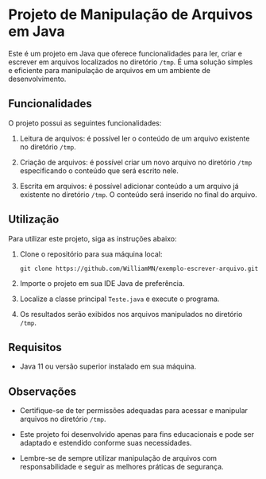 # Projeto de Manipulação de Arquivos em Java

Este é um projeto em Java que oferece funcionalidades para ler, criar e escrever em arquivos localizados no diretório `/tmp`. É uma solução simples e eficiente para manipulação de arquivos em um ambiente de desenvolvimento.

## Funcionalidades

O projeto possui as seguintes funcionalidades:

1. Leitura de arquivos: é possível ler o conteúdo de um arquivo existente no diretório `/tmp`.

2. Criação de arquivos: é possível criar um novo arquivo no diretório `/tmp` especificando o conteúdo que será escrito nele.

3. Escrita em arquivos: é possível adicionar conteúdo a um arquivo já existente no diretório `/tmp`. O conteúdo será inserido no final do arquivo.

## Utilização

Para utilizar este projeto, siga as instruções abaixo:

1. Clone o repositório para sua máquina local:

   ```
   git clone https://github.com/WilliamMN/exemplo-escrever-arquivo.git
   ```

2. Importe o projeto em sua IDE Java de preferência.

3. Localize a classe principal `Teste.java` e execute o programa.

4. Os resultados serão exibidos nos arquivos manipulados no diretório `/tmp`.

## Requisitos

- Java 11 ou versão superior instalado em sua máquina.

## Observações

- Certifique-se de ter permissões adequadas para acessar e manipular arquivos no diretório `/tmp`.

- Este projeto foi desenvolvido apenas para fins educacionais e pode ser adaptado e estendido conforme suas necessidades.

- Lembre-se de sempre utilizar manipulação de arquivos com responsabilidade e seguir as melhores práticas de segurança.
